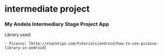# intermediate project

### My Andela Intermediary Stage Project App

Library used:

    - Picasso: [http://stacktips.com/tutorials/android/how-to-use-picasso-library-in-android]

